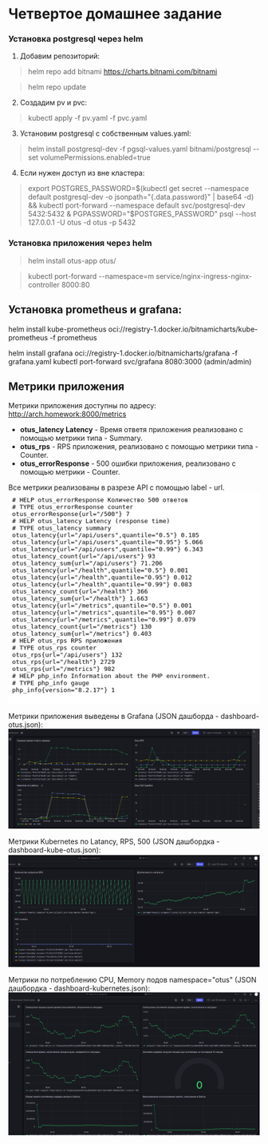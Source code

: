 # Четвертое домашнее задание

### Установка postgresql через helm
1. Добавим репозиторий: 
> helm repo add bitnami https://charts.bitnami.com/bitnami

> helm repo update

2. Создадим pv и pvc:
> kubectl apply -f pv.yaml -f pvc.yaml

3. Установим postgresql с собственным values.yaml:
> helm install postgresql-dev -f pgsql-values.yaml bitnami/postgresql --set volumePermissions.enabled=true

4. Если нужен доступ из вне кластера:
> export POSTGRES_PASSWORD=$(kubectl get secret --namespace default postgresql-dev -o jsonpath="{.data.password}" | base64 -d) && kubectl port-forward --namespace default svc/postgresql-dev 5432:5432 &
PGPASSWORD="$POSTGRES_PASSWORD" psql --host 127.0.0.1 -U otus -d otus -p 5432

### Установка приложения через helm
> helm install otus-app otus/

> kubectl port-forward --namespace=m service/nginx-ingress-nginx-controller 8000:80

## Установка prometheus и grafana:
helm install kube-prometheus oci://registry-1.docker.io/bitnamicharts/kube-prometheus -f prometheus

helm install grafana oci://registry-1.docker.io/bitnamicharts/grafana -f grafana.yaml
kubectl port-forward svc/grafana 8080:3000 (admin/admin)

## Метрики приложения
Метрики приложения доступны по адресу: http://arch.homework:8000/metrics

* <b>otus_latency Latency</b> - Время ответя приложения реализовано с помощью метрики типа - Summary.
* <b>otus_rps</b> - RPS приложения, реализовано с помощью метрики типа - Counter.
* <b>otus_errorResponse</b> - 500 ошибки приложения, реализовано с помощью метрики - Counter.

Все метрики реализованы в разрезе API с помощью label - url.
![alt text](img2.png)

Метрики приложения выведены в Grafana (JSON дашборда - dashboard-otus.json):
![alt text](img1.png)

Метрики Kubernetes по Latancy, RPS, 500 (JSON дашбордка - dashboard-kube-otus.json):
![alt text](img4.png)

Метрики по потреблению CPU, Memory подов namespace="otus" (JSON дашбордка - dashboard-kubernetes.json):
![alt text](img3.png)
